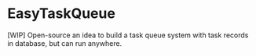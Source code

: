 # EasyTaskQueue
[WIP] Open-source an idea to build a task queue system with task records in database, but can run anywhere. 
